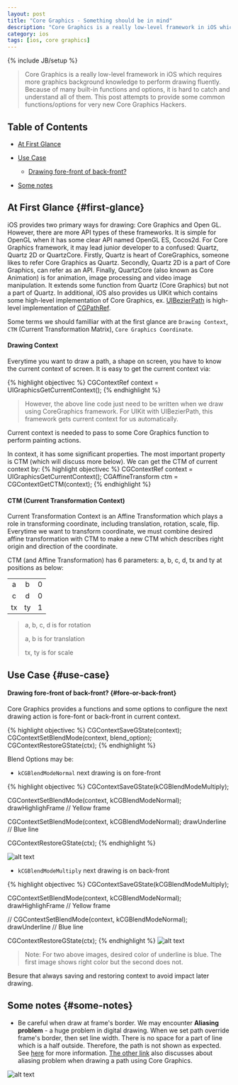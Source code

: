 ```yaml
---
layout: post
title: "Core Graphics - Something should be in mind"
description: "Core Graphics is a really low-level framework in iOS which requires more graphics background knowledge to perform drawing fluently. Because of many built-in functions and options, it is hard to catch and understand all of them. This post attempts to provide some common functions/options for very new Core Graphics Hackers."
category: ios
tags: [ios, core graphics]
---
```

{% include JB/setup %}
> Core Graphics is a really low-level framework in iOS which requires more graphics background knowledge to perform drawing fluently. Because of many built-in functions and options, it is hard to catch and understand all of them. This post attempts to provide some common functions/options for very new Core Graphics Hackers.

## Table of Contents
- [At First Glance](#first-glance)
- [Use Case](#use-case)

	- [Drawing fore-front of back-front?](#fore-or-back-front)

- [Some notes](#some-notes)

## At First Glance {#first-glance}
iOS provides two primary ways for drawing: Core Graphics and Open GL. However, there are more API types of these frameworks. It is simple for OpenGL when it has some clear API named OpenGL ES, Cocos2d. For Core Graphics framework, it may lead junior developer to a confused: Quartz, Quartz 2D or QuartzCore. Firstly, Quartz is heart of CoreGraphics, someone likes to refer Core Graphics as Quartz. Secondly, Quartz 2D is a part of Core Graphics, can refer as an API. Finally, QuartzCore (also known as Core Animation) is for animation, image processing and video image manipulation. It extends some function from Quartz (Core Graphics) but not a part of Quartz. In additional, iOS also provides us UIKit which contains some high-level implementation of Core Graphics, ex. [UIBezierPath](https://developer.apple.com/library/ios/documentation/uikit/reference/UIBezierPath_class/Reference/Reference.html) is high-level implementation of [CGPathRef](https://developer.apple.com/library/mac/documentation/graphicsimaging/reference/CGPath/Reference/reference.html). 

Some terms we should familliar with at the first glance are ```Drawing Context```, ```CTM``` (Current Transformation Matrix), ```Core Graphics Coordinate```.

#### Drawing Context
Everytime you want to draw a path, a shape on screen, you have to know the current context of screen. It is easy to get the current context via:

{% highlight objectivec %}
CGContextRef context = UIGraphicsGetCurrentContext();
{% endhighlight %}
> However, the above line code just need to be written when we draw using CoreGraphics framework. For UIKit with UIBezierPath, this framework gets current context for us automatically. 

Current context is needed to pass to some Core Graphics function to perform painting actions. 

In context, it has some significant properties. The most important property is CTM (which will discuss more below). We can get the CTM of current context by:
{% highlight objectivec %}
CGContextRef context = UIGraphicsGetCurrentContext();
CGAffineTransform ctm =  CGContextGetCTM(context);
{% endhighlight %}

#### CTM (Current Transformation Context)
Current Transformation Context is an Affine Transformation which plays a role in transforming coordinate, including translation, rotation, scale, flip. Everytime we want to transform coordinate, we must combine desired affine transformation with CTM to make a new CTM which describes right origin and direction of the coordinate.

CTM (and Affine Transformation) has 6 parameters: a, b, c, d, tx and ty at positions as below:

|  	       			|    			|  			|
| :-----------------: |:-------------: | :-------------: |
| a  		| 	b		|  	0 |
| c	    	| 	d		|	0 |
| tx		|	ty 		|	1 |


> a, b, c, d is for rotation
>
> a, b is for translation
>
> tx, ty is for scale


## Use Case {#use-case}
#### Drawing fore-front of back-front? {#fore-or-back-front}
Core Graphics provides a functions and some options to configure the next drawing action is fore-font or back-front in current context.

{% highlight objectivec %}
CGContextSaveGState(context);
CGContextSetBlendMode(context, blend_option);
CGContextRestoreGState(ctx);
{% endhighlight %}

Blend Options may be:

- ```kCGBlendModeNormal``` next drawing is on fore-front

{% highlight objectivec %}
CGContextSaveGState(kCGBlendModeMultiply);

CGContextSetBlendMode(context, kCGBlendModeNormal);
drawHighlighFrame 	// Yellow frame

CGContextSetBlendMode(context, kCGBlendModeNormal);
drawUnderline		// Blue line

CGContextRestoreGState(ctx);
{% endhighlight %}

![alt text](http://hugo53.github.io/images/coregraphics/fore-front.png "fore front")

- ```kCGBlendModeMultiply``` next drawing is on back-front

{% highlight objectivec %}
CGContextSaveGState(kCGBlendModeMultiply);

CGContextSetBlendMode(context, kCGBlendModeNormal);
drawHighlighFrame 	// Yellow frame

// CGContextSetBlendMode(context, kCGBlendModeNormal);
drawUnderline		// Blue line

CGContextRestoreGState(ctx);
{% endhighlight %}
![alt text](http://hugo53.github.io/images/coregraphics/back-front.png "back front")

> Note: For two above images, desired color of underline is blue. The first image shows right color but the second does not. 

Besure that always saving and restoring context to avoid impact later drawing. 


## Some notes {#some-notes}
- Be careful when draw at frame's border. We may encounter **Aliasing problem** - a huge problem in digital drawing. When we set path override frame's border, then set line width. There is no space for a part of line which is a half outside. Therefore, the path is not shown as expected. See [here](http://stackoverflow.com/questions/13674118/nsbezierpath-drawing/13674460#13674460) for more information. [The other link](http://stackoverflow.com/questions/12878781/drawing-a-very-thin-line-with-cgcontextaddlinetopoint-and-cgcontextsetlinewidth) also discusses about aliasing problem when drawing a path using Core Graphics.

![alt text](http://i.stack.imgur.com/K9cY5.png "aliasing-path")


